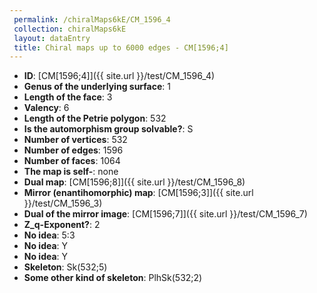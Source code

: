 ```yaml
--- 
 permalink: /chiralMaps6kE/CM_1596_4 
 collection: chiralMaps6kE
 layout: dataEntry
 title: Chiral maps up to 6000 edges - CM[1596;4]
---
```


- **ID**: [CM[1596;4]]({{ site.url }}/test/CM_1596_4)
- **Genus of the underlying surface**: 1
- **Length of the face**: 3
- **Valency**: 6
- **Length of the Petrie polygon**: 532
- **Is the automorphism group solvable?**: S
- **Number of vertices**: 532
- **Number of edges**: 1596
- **Number of faces**: 1064
- **The map is self-**: none
- **Dual map**: [CM[1596;8]]({{ site.url }}/test/CM_1596_8)
- **Mirror (enantihomorphic) map**: [CM[1596;3]]({{ site.url }}/test/CM_1596_3)
- **Dual of the mirror image**: [CM[1596;7]]({{ site.url }}/test/CM_1596_7)
- **Z_q-Exponent?**: 2
- **No idea**:  5:3
- **No idea**: Y
- **No idea**: Y
- **Skeleton**: Sk(532;5)
- **Some other kind of skeleton**: PlhSk(532;2)
